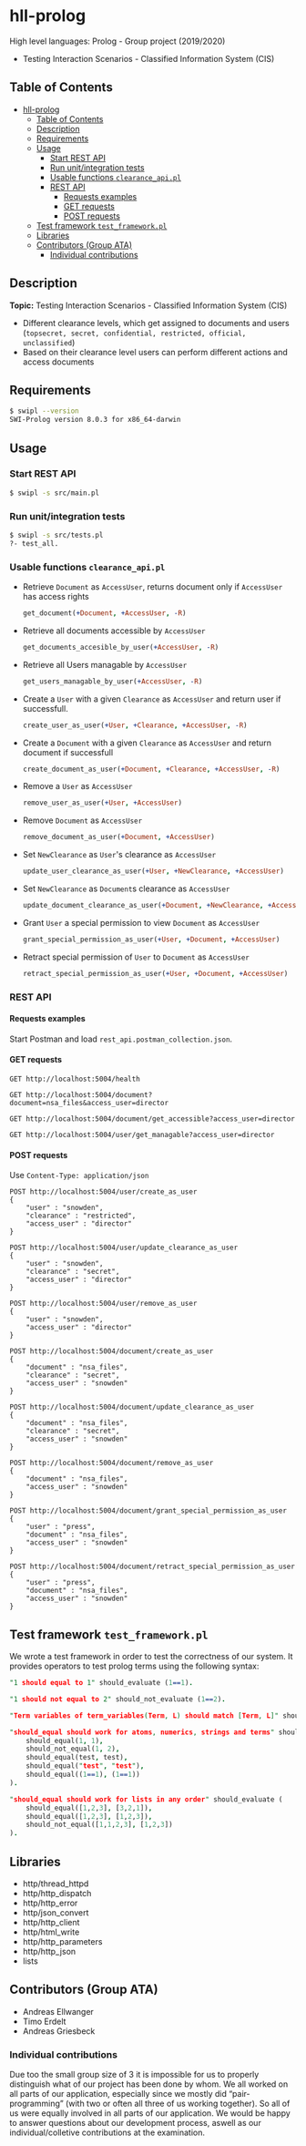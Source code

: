# hll-prolog
High level languages: Prolog - Group project (2019/2020)

- Testing Interaction Scenarios - Classified Information System (CIS)

## Table of Contents
- [hll-prolog](#hll-prolog)
  - [Table of Contents](#table-of-contents)
  - [Description](#description)
  - [Requirements](#requirements)
  - [Usage](#usage)
    - [Start REST API](#start-rest-api)
    - [Run unit/integration tests](#run-unitintegration-tests)
    - [Usable functions `clearance_api.pl`](#usable-functions-clearance_apipl)
    - [REST API](#rest-api)
      - [Requests examples](#requests-examples)
      - [GET requests](#get-requests)
      - [POST requests](#post-requests)
  - [Test framework `test_framework.pl`](#test-framework-test_frameworkpl)
  - [Libraries](#libraries)
  - [Contributors (Group ATA)](#contributors-group-ata)
    - [Individual contributions](#individual-contributions)

## Description

**Topic:** Testing Interaction Scenarios - Classified Information System (CIS)

- Different clearance levels, which get assigned to documents and users (`topsecret, secret, confidential, restricted, official, unclassified`)
- Based on their clearance level users can perform different actions and access documents

## Requirements

```bash
$ swipl --version
SWI-Prolog version 8.0.3 for x86_64-darwin
```

## Usage

### Start REST API
```bash
$ swipl -s src/main.pl
```

### Run unit/integration tests
```bash
$ swipl -s src/tests.pl
?- test_all.
```

### Usable functions `clearance_api.pl`

- Retrieve `Document` as `AccessUser`, returns document only if `AccessUser` has access rights
    ```prolog
    get_document(+Document, +AccessUser, -R)
    ``` 
- Retrieve all documents accessible by `AccessUser`
    ```prolog
    get_documents_accesible_by_user(+AccessUser, -R)
    ```
- Retrieve all Users managable by `AccessUser`
    ```prolog
    get_users_managable_by_user(+AccessUser, -R)
    ```
- Create a `User` with a given `Clearance` as `AccessUser` and return user if successfull.
    ```prolog
    create_user_as_user(+User, +Clearance, +AccessUser, -R)
    ``` 
- Create a `Document` with a given `Clearance` as `AccessUser` and return document if successfull
    ```prolog
    create_document_as_user(+Document, +Clearance, +AccessUser, -R)
    ```
- Remove a `User` as `AccessUser`
    ```prolog
    remove_user_as_user(+User, +AccessUser)
    ``` 
- Remove `Document` as `AccessUser`
    ```prolog
    remove_document_as_user(+Document, +AccessUser)
    ``` 
- Set `NewClearance` as `User`'s clearance as `AccessUser`
    ```prolog
    update_user_clearance_as_user(+User, +NewClearance, +AccessUser)
    ``` 
- Set `NewClearance` as `Document`s clearance as `AccessUser`
    ```prolog
    update_document_clearance_as_user(+Document, +NewClearance, +AccessUser)
    ``` 
- Grant `User` a special permission to view `Document` as `AccessUser`
    ```prolog
    grant_special_permission_as_user(+User, +Document, +AccessUser)
    ``` 
- Retract special permission of `User` to `Document` as `AccessUser`
    ```prolog
    retract_special_permission_as_user(+User, +Document, +AccessUser)
    ``` 

### REST API

#### Requests examples

Start Postman and load `rest_api.postman_collection.json`.

#### GET requests

```jsonld
GET http://localhost:5004/health
```
```jsonld
GET http://localhost:5004/document?document=nsa_files&access_user=director
```
```jsonld
GET http://localhost:5004/document/get_accessible?access_user=director
```
```jsonld
GET http://localhost:5004/user/get_managable?access_user=director
```

#### POST requests
Use `Content-Type: application/json`

```jsonld
POST http://localhost:5004/user/create_as_user
{
    "user" : "snowden",
    "clearance" : "restricted",
    "access_user" : "director"
}
```

```jsonld
POST http://localhost:5004/user/update_clearance_as_user
{
    "user" : "snowden",
    "clearance" : "secret",
    "access_user" : "director"
}
```

```jsonld
POST http://localhost:5004/user/remove_as_user
{
    "user" : "snowden",
    "access_user" : "director"
}
```

```jsonld
POST http://localhost:5004/document/create_as_user
{
    "document" : "nsa_files",
    "clearance" : "secret",
    "access_user" : "snowden"
}
```

```jsonld
POST http://localhost:5004/document/update_clearance_as_user
{
    "document" : "nsa_files",
    "clearance" : "secret",
    "access_user" : "snowden"
}
```

```jsonld
POST http://localhost:5004/document/remove_as_user
{
    "document" : "nsa_files",
    "access_user" : "snowden"
}
```

```jsonld
POST http://localhost:5004/document/grant_special_permission_as_user
{ 
    "user" : "press",
    "document" : "nsa_files",
    "access_user" : "snowden"
}
```

```jsonld
POST http://localhost:5004/document/retract_special_permission_as_user
{
    "user" : "press", 
    "document" : "nsa_files",
    "access_user" : "snowden"
}
```

## Test framework `test_framework.pl`

We wrote a test framework in order to test the correctness of our system. It provides operators to test prolog terms using the following syntax:

```prolog
"1 should equal to 1" should_evaluate (1==1).
```
```prolog
"1 should not equal to 2" should_not_evaluate (1==2).
```
```prolog
"Term variables of term_variables(Term, L) should match [Term, L]" should_evaluate term_variables(term_variables(_,_),_) to [Term, L].
```
```prolog
"should_equal should work for atoms, numerics, strings and terms" should_evaluate (
    should_equal(1, 1),
    should_not_equal(1, 2),
    should_equal(test, test),
    should_equal("test", "test"),
    should_equal((1==1), (1==1))
).
  ```
```prolog   
"should_equal should work for lists in any order" should_evaluate (
    should_equal([1,2,3], [3,2,1]),
    should_equal([1,2,3], [1,2,3]),
    should_not_equal([1,1,2,3], [1,2,3])
).

```

## Libraries

- http/thread_httpd
- http/http_dispatch
- http/http_error
- http/json_convert
- http/http_client
- http/html_write
- http/http_parameters
- http/http_json
- lists

## Contributors (Group ATA)

- Andreas Ellwanger
- Timo Erdelt
- Andreas Griesbeck

### Individual contributions

Due too the small group size of 3 it is impossible for us to properly distinguish what of our project has been done by whom. We all worked on all parts of our application, especially since we mostly did “pair-programming” (with two or often all three of us working together). So all of us were equally involved in all parts of our application.
We would be happy to answer questions about our development process, aswell as our individual/colletive contributions at the examination.
